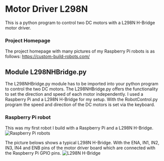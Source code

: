 # Motor Driver L298N
This is a python program to control two DC motors with a L298N H-Bridge motor driver.
### Project Homepage
The project homepage with many pictures of my Raspberry Pi robots is as follows:
https://custom-build-robots.com/
## Module L298NHBridge.py
The L298NHBridge.py module has to be imported into your python program to control the two DC motors. The L298NHBridge.py offers the functionality to set the direction and speed of each motor independently. I used a Raspberry Pi and a L298N H-Bridge for my setup. With the RobotControl.py program the speed and direction of the DC motors is set via the keyboard.
### Raspberry Pi robot
This was my first robot I build with a Raspberry Pi and a L298N H-Bridge.
![Raspberry Pi robots](https://custom-build-robots.com/wp-content/uploads/2015/12/cardboard_robot_1-768x576.jpg)

The picture belows shows a typical L298N H-Bridge. With the ENA, IN1, IN2, IN3, IN4 and ENB pins of the motor driver board which are connected with the Raspberry Pi GPIO pins.
![L298N H-Bridge](https://custom-build-robots.com/wp-content/uploads/2015/12/motor_controller_led-768x825.jpg)
